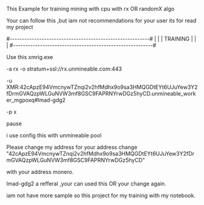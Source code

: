 This Example for training mining with cpu with rx OR randomX algo

Your can follow this ,but iam not recommendations for your user its for read my project


#---------------------------------------------------------#
|                                                         |
|                          TRAINING                       |
|                                                         |
#---------------------------------------------------------#

Use this xmrig.exe

-a rx -o stratum+ssl://rx.unmineable.com:443

-u XMR:42cApzE94VmcnywTZnqi2v2hfMdhx9o9sa3HMQGDtEYt6UJuYew3Y2fDrmGVAQzpWLGuNVW3mf8GSC9FAPRNYrwDGz5hyCD.unmineable_worker_mgpoxq#lmad-gdg2

-p x 

pause

i use config this with unmineable pool

Please change my address for your address change "42cApzE94VmcnywTZnqi2v2hfMdhx9o9sa3HMQGDtEYt6UJuYew3Y2fDrmGVAQzpWLGuNVW3mf8GSC9FAPRNYrwDGz5hyCD"

with your address monero.

lmad-gdg2 a refferal ,your can used this OR your change again.

iam not have more sample so this project for my training with my notebook.
